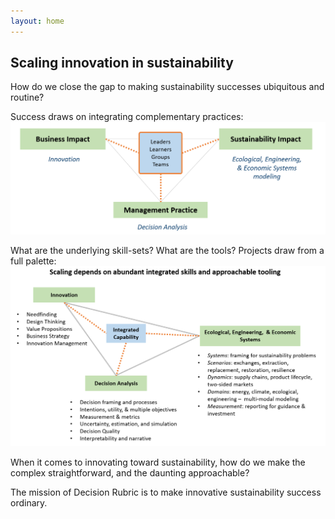 ```yaml
---
layout: home
---
```


<h2>Scaling innovation in sustainability</h2>

How do we close the gap to making sustainability successes ubiquitous and routine?

Success draws on integrating complementary practices:
![Capability Dimensions](/assets/images/complementary-skills.png)

What are the underlying skill-sets? What are the tools? Projects draw from a full palette:
![Capability Dimensions (deeper)](/assets/images/integrated-skills.png)

When it comes to innovating toward sustainability, how do we make the complex straightforward, and the daunting approachable? 

The mission of  Decision Rubric is to make innovative sustainability success ordinary.

